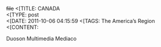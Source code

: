 ~~file~~
<[TITLE: 	CANADA	
<[TYPE: 	post	
<[DATE: 	2011-10-06 04:15:59	
<[TAGS: 	The America’s Region	
<[CONTENT: 	



Duoson Multimedia Mediaco




